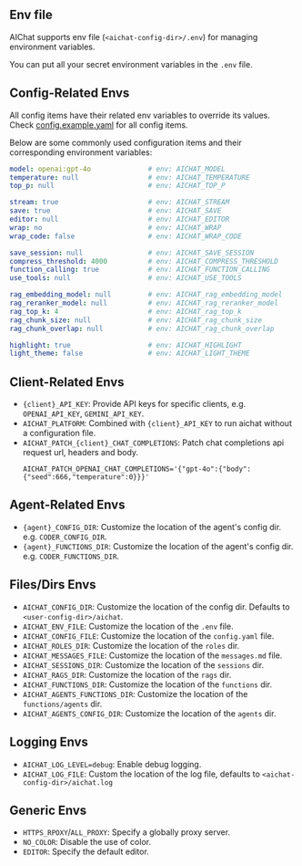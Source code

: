 ## Env file

AIChat supports env file (`<aichat-config-dir>/.env`) for managing environment variables.

You can put all your secret environment variables in the `.env` file.

## Config-Related Envs

All config items have their related env variables to override its values.
Check [config.example.yaml](https://github.com/sigoden/aichat/blob/main/config.example.yaml) for all config items.

Below are some commonly used configuration items and their corresponding environment variables:

```yaml
model: openai:gpt-4o              # env: AICHAT_MODEL
temperature: null                 # env: AICHAT_TEMPERATURE
top_p: null                       # env: AICHAT_TOP_P

stream: true                      # env: AICHAT_STREAM
save: true                        # env: AICHAT_SAVE
editor: null                      # env: AICHAT_EDITOR
wrap: no                          # env: AICHAT_WRAP
wrap_code: false                  # env: AICHAT_WRAP_CODE

save_session: null                # env: AICHAT_SAVE_SESSION
compress_threshold: 4000          # env: AICHAT_COMPRESS_THRESHOLD
function_calling: true            # env: AICHAT_FUNCTION_CALLING
use_tools: null                   # env: AICHAT_USE_TOOLS

rag_embedding_model: null         # env: AICHAT_rag_embedding_model
rag_reranker_model: null          # env: AICHAT_rag_reranker_model
rag_top_k: 4                      # env: AICHAT_rag_top_k
rag_chunk_size: null              # env: AICHAT_rag_chunk_size
rag_chunk_overlap: null           # env: AICHAT_rag_chunk_overlap

highlight: true                   # env: AICHAT_HIGHLIGHT
light_theme: false                # env: AICHAT_LIGHT_THEME
```

## Client-Related Envs

- `{client}_API_KEY`: Provide API keys for specific clients, e.g. `OPENAI_API_KEY`, `GEMINI_API_KEY`.
- `AICHAT_PLATFORM`: Combined with `{client}_API_KEY` to run aichat without a configuration file.
- `AICHAT_PATCH_{client}_CHAT_COMPLETIONS`: Patch chat completions api request url, headers and body.
  ```
  AICHAT_PATCH_OPENAI_CHAT_COMPLETIONS='{"gpt-4o":{"body":{"seed":666,"temperature":0}}}'
  ```

## Agent-Related Envs

- `{agent}_CONFIG_DIR`: Customize the location of the agent's config dir. e.g. `CODER_CONFIG_DIR`.
- `{agent}_FUNCTIONS_DIR`: Customize the location of the agent's config dir. e.g. `CODER_FUNCTIONS_DIR`.

## Files/Dirs Envs

- `AICHAT_CONFIG_DIR`: Customize the location of the config dir. Defaults to `<user-config-dir>/aichat`.
- `AICHAT_ENV_FILE`: Customize the location of the `.env` file.
- `AICHAT_CONFIG_FILE`: Customize the location of the `config.yaml` file.
- `AICHAT_ROLES_DIR`: Customize the location of the `roles` dir.
- `AICHAT_MESSAGES_FILE`: Customize the location of the `messages.md` file.
- `AICHAT_SESSIONS_DIR`: Customize the location of the `sessions` dir.
- `AICHAT_RAGS_DIR`: Customize the location of the `rags` dir.
- `AICHAT_FUNCTIONS_DIR`: Customize the location of the `functions` dir.
- `AICHAT_AGENTS_FUNCTIONS_DIR`: Customize the location of the `functions/agents` dir.
- `AICHAT_AGENTS_CONFIG_DIR`: Customize the location of the `agents` dir.

## Logging Envs

- `AICHAT_LOG_LEVEL=debug`: Enable debug logging.
- `AICHAT_LOG_FILE`: Custom the location of the log file, defaults to `<aichat-config-dir>/aichat.log`

## Generic Envs

- `HTTPS_RPOXY`/`ALL_PROXY`: Specify a globally proxy server.
- `NO_COLOR`: Disable the use of color.
- `EDITOR`: Specify the default editor.
